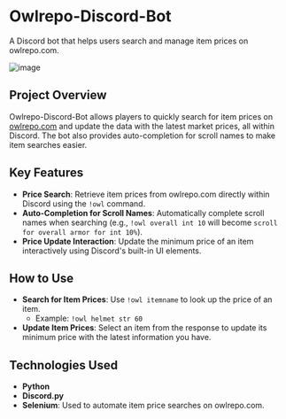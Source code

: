 # Owlrepo-Discord-Bot

A Discord bot that helps users search and manage item prices on owlrepo.com.

![image](https://github.com/woogyeom/Owlrepo-Discord-Bot/assets/17395464/a39261d4-1f26-4d33-b592-37aac2f5471e)

## Project Overview
Owlrepo-Discord-Bot allows players to quickly search for item prices on [owlrepo.com](https://owlrepo.com) and update the data with the latest market prices, all within Discord. The bot also provides auto-completion for scroll names to make item searches easier.

## Key Features
- **Price Search**: Retrieve item prices from owlrepo.com directly within Discord using the `!owl` command.
- **Auto-Completion for Scroll Names**: Automatically complete scroll names when searching (e.g., `!owl overall int 10` will become `scroll for overall armor for int 10%`).
- **Price Update Interaction**: Update the minimum price of an item interactively using Discord's built-in UI elements.

## How to Use
- **Search for Item Prices**: Use `!owl itemname` to look up the price of an item.
  - Example: `!owl helmet str 60`
- **Update Item Prices**: Select an item from the response to update its minimum price with the latest information you have.

## Technologies Used
- **Python**
- **Discord.py**
- **Selenium**: Used to automate item price searches on owlrepo.com.
